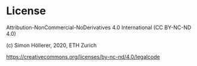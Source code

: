 # License

Attribution-NonCommercial-NoDerivatives 4.0 International (CC BY-NC-ND 4.0)

(c) Simon Höllerer, 2020, ETH Zurich

https://creativecommons.org/licenses/by-nc-nd/4.0/legalcode

